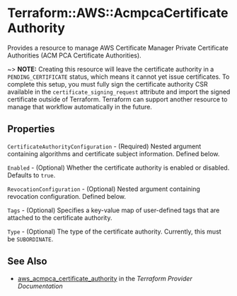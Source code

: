 # Terraform::AWS::AcmpcaCertificateAuthority

Provides a resource to manage AWS Certificate Manager Private Certificate Authorities (ACM PCA Certificate Authorities).

~> **NOTE:** Creating this resource will leave the certificate authority in a `PENDING_CERTIFICATE` status, which means it cannot yet issue certificates. To complete this setup, you must fully sign the certificate authority CSR available in the `certificate_signing_request` attribute and import the signed certificate outside of Terraform. Terraform can support another resource to manage that workflow automatically in the future.

## Properties

`CertificateAuthorityConfiguration` - (Required) Nested argument containing algorithms and certificate subject information. Defined below.

`Enabled` - (Optional) Whether the certificate authority is enabled or disabled. Defaults to `true`.

`RevocationConfiguration` - (Optional) Nested argument containing revocation configuration. Defined below.

`Tags` - (Optional) Specifies a key-value map of user-defined tags that are attached to the certificate authority.

`Type` - (Optional) The type of the certificate authority. Currently, this must be `SUBORDINATE`.


## See Also

* [aws_acmpca_certificate_authority](https://www.terraform.io/docs/providers/aws/r/acmpca_certificate_authority.html) in the _Terraform Provider Documentation_